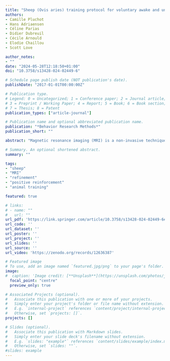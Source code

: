 ```yaml
---
title: "Sheep (Ovis aries) training protocol for voluntary awake and unrestrained structural brain MRI acquisitions"
authors:
- Camille Pluchot
- Hans Adriaensen
- Céline Parias
- Didier Dubreuil
- Cécile Arnould
- Elodie Chaillou
- Scott Love

author_notes:
- ""
date: "2024-05-28T12:18:50+01:00"
doi: "10.3758/s13428-024-02449-6"

# Schedule page publish date (NOT publication's date).
publishDate: "2017-01-01T00:00:00Z"

# Publication type.
# Legend: 0 = Uncategorized; 1 = Conference paper; 2 = Journal article;
# 3 = Preprint / Working Paper; 4 = Report; 5 = Book; 6 = Book section;
# 7 = Thesis; 8 = Patent
publication_types: ["article-journal"]

# Publication name and optional abbreviated publication name.
publication: "*Behavior Research Methods*"
publication_short: ""

abstract: "Magnetic resonance imaging (MRI) is a non-invasive technique that requires the participant to be completely motionless. To date, MRI in awake and unrestrained animals has only been achieved with humans and dogs. For other species, alternative techniques such as anesthesia, restraint and/or sedation have been necessary. Anatomical and functional MRI studies with sheep have only been conducted under general anesthesia. This ensures the absence of movement and allows relatively long MRI experiments but it removes the non-invasive nature of the MRI technique (i.e., IV injections, intubation). Anesthesia can also be detrimental to health, disrupt neurovascular coupling, and does not permit the study of higher-level cognition. Here, we present a proof-of-concept that sheep can be trained to perform a series of tasks, enabling them to voluntarily participate in MRI sessions without anesthesia or restraint. We describe a step-by-step training protocol based on positive reinforcement (food and praise) that could be used as a basis for future neuroimaging research in sheep. This protocol details the two successive phases required for sheep to successfully achieve MRI acquisitions of their brain. By providing structural brain MRI images from six out of ten sheep, we demonstrate the feasibility of our training protocol. This innovative training protocol paves the way for the possibility of conducting animal welfare-friendly functional MRI studies with sheep to investigate ovine cognition."

# Summary. An optional shortened abstract.
summary: ""

tags:
- "sheep"
- "MRI"
- "refinement"
- "positive reinforcement"
- "animal training"

featured: true

# links:
# - name: ""
#   url: ""
url_pdf: 'https://link.springer.com/article/10.3758/s13428-024-02449-6#article-info'
url_code: ''
url_dataset: ''
url_poster: ''
url_project: ''
url_slides: ''
url_source: ''
url_video: 'https://zenodo.org/records/12636387'

# Featured image
# To use, add an image named `featured.jpg/png` to your page's folder.
image:
#  caption: 'Image credit: [**Unsplash**](https://unsplash.com/photos/jdD8gXaTZsc)'
  focal_point: "centre"
  preview_only: true

# Associated Projects (optional).
#   Associate this publication with one or more of your projects.
#   Simply enter your project's folder or file name without extension.
#   E.g. `internal-project` references `content/project/internal-project/index.md`.
#   Otherwise, set `projects: []`.
projects: []

# Slides (optional).
#   Associate this publication with Markdown slides.
#   Simply enter your slide deck's filename without extension.
#   E.g. `slides: "example"` references `content/slides/example/index.md`.
#   Otherwise, set `slides: ""`.
#slides: example
---
```

